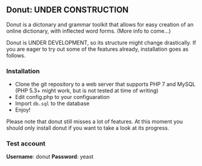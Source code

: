 ## Donut: UNDER CONSTRUCTION

Donut is a dictonary and grammar toolkit that allows for easy creation of an online dictionary, with inflected word forms. (More info to come...)

Donut is UNDER DEVELOPMENT, so its structure might change drastically. If you are eager to try out some of the features already, installation goes as follows.

### Installation

* Clone the git repository to a web server that supports PHP 7 and MySQL (PHP 5.3+ might work, but is not tested at time of writing)
* Edit config.php to your configuaration
* Import `db.sql` to the database
* Enjoy!

Please note that donut still misses a lot of features. At this moment you should only install donut if you want to take a look at its progress.

### Test account
**Username**: donut
**Password**: yeast
